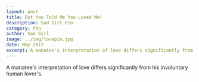 ```yaml
---
layout: post
title: But You Told Me You Loved Me!
description: Sad Girl Pin
category: Pin
author: Sad Girl
image: ../img/lovepin.jpg
date: May 2017
excerpt: A manatee's interpretation of love differs significantly from his involuntary human lover's.
---
```


A manatee's interpretation of love differs significantly from his involuntary human lover's.

<div id='product-component-91344de3474'></div>
<script type="text/javascript" src="{{site.baseurl}}/buybutton.js"></script>
